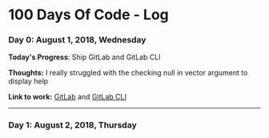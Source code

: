 # 100 Days Of Code - Log

### Day 0: August 1, 2018, Wednesday

**Today's Progress**: Ship GitLab and GitLab CLI

**Thoughts:** I really struggled with the checking null in vector argument to display help

**Link to work:** [GitLab](https://gitlab.com/yoginth/gitlab) and [GitLab CLI](https://gitlab.com/yoginth/gitlabcli)

---

### Day 1: August 2, 2018, Thursday